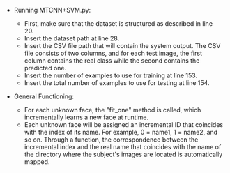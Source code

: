 - Running MTCNN+SVM.py:
  - First, make sure that the dataset is structured as described in line 20.
  - Insert the dataset path at line 28.
  - Insert the CSV file path that will contain the system output. The CSV file consists of two columns, and for each test image, the first column contains the real class while the second contains the predicted one.
  - Insert the number of examples to use for training at line 153.
  - Insert the total number of examples to use for testing at line 154.

- General Functioning:
  - For each unknown face, the "fit_one" method is called, which incrementally learns a new face at runtime.
  - Each unknown face will be assigned an incremental ID that coincides with the index of its name. For example, 0 = name1, 1 = name2, and so on. Through a function, the correspondence between the incremental index and the real name that coincides with the name of the directory where the subject's images are located is automatically mapped.